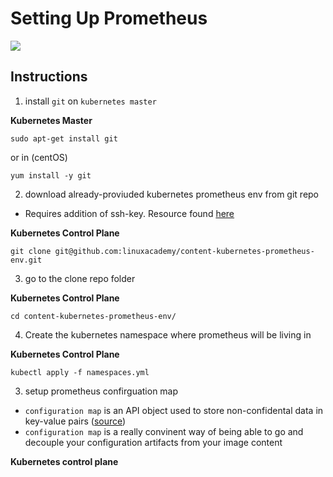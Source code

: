 # Setting Up Prometheus

<img src="https://user-images.githubusercontent.com/6856382/222880850-496c0fdc-3d1f-4ca9-9801-c13075bdef1b.png">

## Instructions

1. install `git` on `kubernetes master`

**Kubernetes Master**
```
sudo apt-get install git
```

or in (centOS)

```
yum install -y git
```

2. download already-proviuded kubernetes prometheus env from git repo
- Requires addition of ssh-key. Resource found [here](https://docs.github.com/en/authentication/connecting-to-github-with-ssh/generating-a-new-ssh-key-and-adding-it-to-the-ssh-agent?platform=linux)

**Kubernetes Control Plane**
```
git clone git@github.com:linuxacademy/content-kubernetes-prometheus-env.git
```

3. go to the clone repo folder

**Kubernetes Control Plane**
```
cd content-kubernetes-prometheus-env/
```

4. Create the kubernetes namespace where prometheus will be living in

**Kubernetes Control Plane**
```
kubectl apply -f namespaces.yml
```

3. setup prometheus confirguation map
- `configuration map` is an API object used to store non-confidental data in key-value pairs ([source](https://kubernetes.io/docs/concepts/configuration/configmap/))
- `configuration map` is a really convinent way of being able to go and decouple your configuration artifacts from your image content

**Kubernetes control plane**
```

```

#